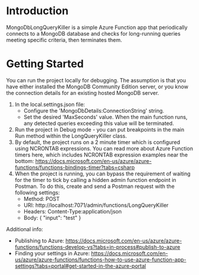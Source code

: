 # Introduction 
MongoDbLongQueryKiller is a simple Azure Function app that periodically connects to a MongoDB database and checks for long-running queries meeting specific criteria, then terminates them.

# Getting Started
You can run the project locally for debugging. The assumption is that you have either installed the MongoDB Community Edition server, or you know the connection details for an existing hosted MongoDB server.

1. In the local.settings.json file:
    * Configure the 'MongoDbDetails:ConnectionString' string.
    * Set the desired 'MaxSeconds' value. When the main function runs, any detected queries exceeding this value will be terminated.
2. Run the project in Debug mode - you can put breakpoints in the main Run method within the LongQueryKiller class.
3. By default, the project runs on a 2 minute timer which is configured using NCRONTAB expressions. You can read more about Azure Function timers here, which includes NCRONTAB expression examples near the bottom: https://docs.microsoft.com/en-us/azure/azure-functions/functions-bindings-timer?tabs=csharp
4. When the project is running, you can bypass the requirement of waiting for the timer to tick by calling a hidden admin function endpoint in Postman. To do this, create and send a Postman request with the following settings:
    * Method: POST
    * URI: http://localhost:7071/admin/functions/LongQueryKiller
    * Headers: Content-Type:application/json
    * Body: { "input": "test" }

Additional info:
* Publishing to Azure: https://docs.microsoft.com/en-us/azure/azure-functions/functions-develop-vs?tabs=in-process#publish-to-azure
* Finding your settings in Azure: https://docs.microsoft.com/en-us/azure/azure-functions/functions-how-to-use-azure-function-app-settings?tabs=portal#get-started-in-the-azure-portal